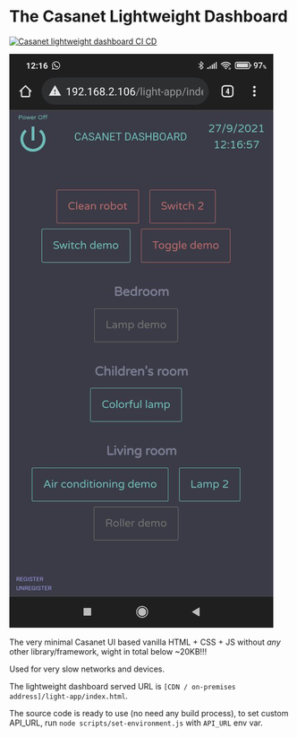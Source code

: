 # The Casanet Lightweight Dashboard

[![Casanet lightweight dashboard CI CD](https://github.com/casanet/lightweight-dashboard/actions/workflows/build.yml/badge.svg?branch=main)](https://github.com/casanet/lightweight-dashboard/actions/workflows/build.yml)

![Screenshot](./assets/capture.jpg)


The very minimal Casanet UI based vanilla HTML + CSS + JS without *any* other library/framework, wight in total below ~20KB!!!

Used for very slow networks and devices.

The lightweight dashboard served URL is `[CDN / on-premises address]/light-app/index.html`.


The source code is ready to use (no need any build process), to set custom API_URL, run `node scripts/set-environment.js` with `API_URL`  env var.
